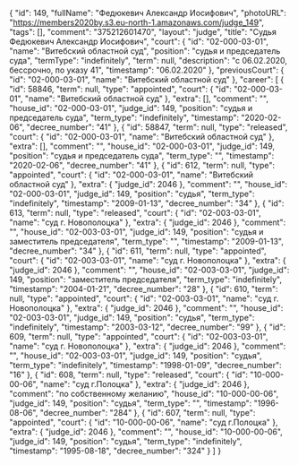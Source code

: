 {
    "id": 149,
    "fullName": "Федюкевич Александр Иосифович",
    "photoURL": "https://members2020by.s3.eu-north-1.amazonaws.com/judge_149",
    "tags": [],
    "comment": "375212601470",
    "layout": "judge",
    "title": "Судья Федюкевич Александр Иосифович",
    "court": {
        "id": "02-000-03-01",
        "name": "Витебский областной суд",
        "position": "судья и председатель суда",
        "termType": "indefinitely",
        "term": null,
        "description": "c 06.02.2020, бессрочно, по указу 41",
        "timestamp": "06.02.2020"
    },
    "previousCourt": {
        "id": "02-000-03-01",
        "name": "Витебский областной суд"
    },
    "career": [
        {
            "id": 58846,
            "term": null,
            "type": "appointed",
            "court": {
                "id": "02-000-03-01",
                "name": "Витебский областной суд"
            },
            "extra": [],
            "comment": "",
            "house_id": "02-000-03-01",
            "judge_id": 149,
            "position": "судья и председатель суда",
            "term_type": "indefinitely",
            "timestamp": "2020-02-06",
            "decree_number": "41"
        },
        {
            "id": 58847,
            "term": null,
            "type": "released",
            "court": {
                "id": "02-000-03-01",
                "name": "Витебский областной суд"
            },
            "extra": [],
            "comment": "",
            "house_id": "02-000-03-01",
            "judge_id": 149,
            "position": "судья и председатель суда",
            "term_type": "",
            "timestamp": "2020-02-06",
            "decree_number": "41"
        },
        {
            "id": 612,
            "term": null,
            "type": "appointed",
            "court": {
                "id": "02-000-03-01",
                "name": "Витебский областной суд"
            },
            "extra": {
                "judge_id": 2046
            },
            "comment": "",
            "house_id": "02-000-03-01",
            "judge_id": 149,
            "position": "судья",
            "term_type": "indefinitely",
            "timestamp": "2009-01-13",
            "decree_number": "34"
        },
        {
            "id": 613,
            "term": null,
            "type": "released",
            "court": {
                "id": "02-003-03-01",
                "name": "суд г. Новополоцка"
            },
            "extra": {
                "judge_id": 2046
            },
            "comment": "",
            "house_id": "02-003-03-01",
            "judge_id": 149,
            "position": "судья и заместитель председателя",
            "term_type": "",
            "timestamp": "2009-01-13",
            "decree_number": "34"
        },
        {
            "id": 611,
            "term": null,
            "type": "appointed",
            "court": {
                "id": "02-003-03-01",
                "name": "суд г. Новополоцка"
            },
            "extra": {
                "judge_id": 2046
            },
            "comment": "",
            "house_id": "02-003-03-01",
            "judge_id": 149,
            "position": "заместитель председателя",
            "term_type": "indefinitely",
            "timestamp": "2004-01-21",
            "decree_number": "28"
        },
        {
            "id": 610,
            "term": null,
            "type": "appointed",
            "court": {
                "id": "02-003-03-01",
                "name": "суд г. Новополоцка"
            },
            "extra": {
                "judge_id": 2046
            },
            "comment": "",
            "house_id": "02-003-03-01",
            "judge_id": 149,
            "position": "судья",
            "term_type": "indefinitely",
            "timestamp": "2003-03-12",
            "decree_number": "99"
        },
        {
            "id": 609,
            "term": null,
            "type": "appointed",
            "court": {
                "id": "02-003-03-01",
                "name": "суд г. Новополоцка"
            },
            "extra": {
                "judge_id": 2046
            },
            "comment": "",
            "house_id": "02-003-03-01",
            "judge_id": 149,
            "position": "судья",
            "term_type": "indefinitely",
            "timestamp": "1998-01-09",
            "decree_number": "16"
        },
        {
            "id": 608,
            "term": null,
            "type": "released",
            "court": {
                "id": "10-000-00-06",
                "name": "суд г.Полоцка"
            },
            "extra": {
                "judge_id": 2046
            },
            "comment": "по собственному желанию",
            "house_id": "10-000-00-06",
            "judge_id": 149,
            "position": "судья",
            "term_type": "",
            "timestamp": "1996-08-06",
            "decree_number": "284"
        },
        {
            "id": 607,
            "term": null,
            "type": "appointed",
            "court": {
                "id": "10-000-00-06",
                "name": "суд г.Полоцка"
            },
            "extra": {
                "judge_id": 2046
            },
            "comment": "",
            "house_id": "10-000-00-06",
            "judge_id": 149,
            "position": "судья",
            "term_type": "indefinitely",
            "timestamp": "1995-08-18",
            "decree_number": "324"
        }
    ]
}